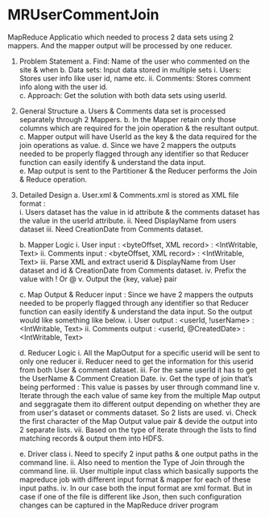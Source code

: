 # MRUserCommentJoin
MapReduce Applicatio which needed to process 2 data sets using 2 mappers. And the mapper output will be processed by one reducer. 

1.	Problem Statement 
    a.	Find: Name of the user who commented on the site & when 
    b.	Data sets: Input data stored in multiple sets 
            i.	Users: Stores user info like user id, name etc. 
            ii.	Comments: Stores comment info along with the user id.  
    c.	Approach: Get the solution with both data sets using userId. 
 
2.	General Structure 
    a.	Users & Comments data set is processed separately through 2 Mappers. 
    b.	In the Mapper retain only those columns which are required for the join operation & the resultant output. 
    c.	Mapper output will have UserId as the key & the data required for the join operations as value. 
    d.	Since we have 2 mappers the outputs needed to be properly flagged through any identifier so that Reducer function can easily identify & understand the data input.  
    e.	Map output is sent to the Partitioner & the Reducer performs the Join & Reduce operation. 

3.	Detailed Design 
    a.	User.xml & Comments.xml is stored as XML file format :  
        i.	Users dataset has the value in id attribute & the comments dataset has the value in the userId attribute. 
        ii.	Need DisplayName from users dataset 
        iii.	Need CreationDate from Comments dataset.

    b.	Mapper Logic
        i.	User input : <byteOffset, XML record> : <IntWritable, Text> 
        ii.	Comments input : <byteOffset, XML record> : <IntWritable, Text> 
        iii.	Parse XML and extract userid & DisplayName from User dataset and id & CreationDate from Comments dataset. 
        iv.	Prefix the value with ! Or @ 
        v.	Output the {key, value} pair 

    c.	Map Output & Reducer input : Since we have 2 mappers the outputs needed to be properly flagged through any identifier so that Reducer function can easily identify & understand the data input. So the output would like something like below. 
        i.	User output : <userId, !userName> : <IntWritable, Text> 
        ii.	Comments output : <userId, @CreatedDate> : <IntWritable, Text> 

    d.	Reducer Logic
        i.	All the MapOutput for a specific userid will be sent to only one reducer 
        ii.	Reducer need to get the information for this userid from both User & comment dataset. 
        iii.	For the same userId it has to get the UserName & Comment Creation Date. 
        iv.	Get the type of join that’s being performed : This value is passes by user through command line 
        v.	Iterate through the each value of same key from the multiple Map output and seggragate them ito different output depending on whether they are from user's dataset or comments dataset. So 2 lists are used. 
        vi.	Check the first character of the Map Output value pair & devide the output into 2 separate lists. 
        vii.	Based on the type of iterate through the lists to find matching records & output them into HDFS. 

    e.	Driver class 
        i.	Need to specify 2 input paths & one output paths in the command line. 
        ii.	Also need to mention the Type of Join through the command line. 
        iii.	User multiple input class which basically supports the mapreduce job with different input format & mapper for each of these input paths. 
        iv.	In our case both the input format are xml format. But in case if one of the file is different like Json, then such configuration changes can be captured in the MapReduce driver program

